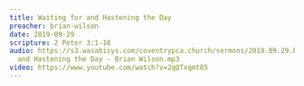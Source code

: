 ```yaml
---
title: Waiting for and Hastening the Day
preacher: brian-wilson
date: 2019-09-29
scripture: 2 Peter 3:1-18
audio: https://s3.wasabisys.com/coventrypca.church/sermons/2019.09.29.E Waiting for
  and Hastening the Day - Brian Wilson.mp3
video: https://www.youtube.com/watch?v=2qQTxqmt85
---
```

